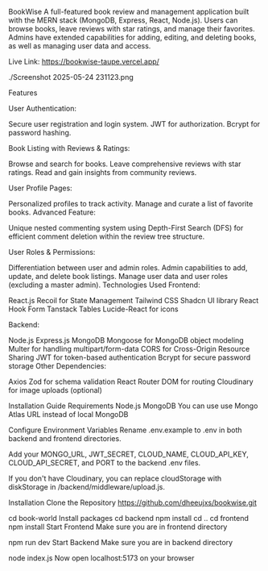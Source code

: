 BookWise
A full-featured book review and management application built with the MERN stack (MongoDB, Express, React, Node.js). Users can browse books, leave reviews with star ratings, and manage their favorites. Admins have extended capabilities for adding, editing, and deleting books, as well as managing user data and access.


Live Link: https://bookwise-taupe.vercel.app/


./Screenshot 2025-05-24 231123.png



Features



User Authentication:

Secure user registration and login system.
JWT for authorization.
Bcrypt for password hashing.


Book Listing with Reviews & Ratings:

Browse and search for books.
Leave comprehensive reviews with star ratings.
Read and gain insights from community reviews.



User Profile Pages:

Personalized profiles to track activity.
Manage and curate a list of favorite books.
Advanced Feature:

Unique nested commenting system using Depth-First Search (DFS) for efficient comment deletion within the review tree structure.


User Roles & Permissions:

Differentiation between user and admin roles.
Admin capabilities to add, update, and delete book listings.
Manage user data and user roles (excluding a master admin).
Technologies Used
Frontend:

React.js
Recoil for State Management
Tailwind CSS
Shadcn UI library
React Hook Form
Tanstack Tables
Lucide-React for icons

Backend:

Node.js
Express.js
MongoDB
Mongoose for MongoDB object modeling
Multer for handling multipart/form-data
CORS for Cross-Origin Resource Sharing
JWT for token-based authentication
Bcrypt for secure password storage
Other Dependencies:

Axios
Zod for schema validation
React Router DOM for routing
Cloudinary for image uploads (optional)

Installation Guide
Requirements
Node.js
MongoDB
You can use use Mongo Atlas URL instead of local MongoDB

Configure Environment Variables
Rename .env.example to .env in both backend and frontend directories.

Add your MONGO_URL, JWT_SECRET, CLOUD_NAME, CLOUD_API_KEY, CLOUD_API_SECRET, and PORT to the backend .env files.

If you don't have Cloudinary, you can replace cloudStorage with diskStorage in /backend/middleware/upload.js.

Installation
Clone the Repository
https://github.com/dheeujxs/bookwise.git

cd book-world
Install packages
cd backend
npm install
cd ..
cd frontend
npm install
Start Frontend
Make sure you are in frontend directory

npm run dev
Start Backend
Make sure you are in backend directory

node index.js
Now open localhost:5173 on your browser



